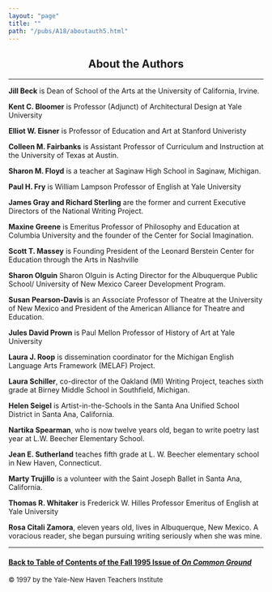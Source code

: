 ```yaml
---
layout: "page"
title: ""
path: "/pubs/A18/aboutauth5.html"
---
```

<main>
<center><h2>About the Authors
</h2></center>
<hr/>
<b>Jill Beck</b> is Dean of School of the Arts at the University of
California, Irvine.
<p>
<b>Kent C. Bloomer</b> is Professor (Adjunct) of Architectural Design at
Yale University
</p><p>
<b>Elliot W. Eisner</b> is Professor of Education and Art at Stanford
Univeristy
</p><p>
<b>Colleen M. Fairbanks</b> is Assistant Professor of Curriculum and
Instruction at the University of Texas at Austin.
</p><p>
<b> Sharon M. Floyd</b> is a teacher at Saginaw High School in Saginaw,
Michigan.
</p><p>
<b>Paul H. Fry</b> is William Lampson Professor of English at Yale
University
</p><p>
<b> James Gray and Richard Sterling</b> are the former and current
Executive Directors of the National Writing Project.
</p><p>
<b>Maxine Greene</b> is Emeritus Professor of Philosophy and Education at
Columbia University and the founder of the Center for Social Imagination.
</p><p>
<b>Scott T. Massey</b> is Founding President of the Leonard Berstein
Center
for Education through the Arts in Nashville
</p><p>
<b>Sharon Olguin</b> Sharon Olguin is Acting Director for the Albuquerque
Public School/ University of New Mexico Career Development Program.
</p><p>
<b>Susan Pearson-Davis </b> is an Associate Professor of Theatre at the
University of New Mexico and President of the American Alliance for
Theatre and Education.
</p><p>
<b>Jules David Prown</b> is Paul Mellon Professor of History of Art at
Yale University
</p><p>
<b>Laura J. Roop</b> is dissemination coordinator for the Michigan English
Language Arts Framework (MELAF) Project. 
</p><p>
<b> Laura Schiller</b>, co-director of
the Oakland (MI) Writing Project, teaches sixth grade at Birney Middle
School in Southfield, Michigan.
</p><p>
<b>Helen Seigel</b> is Artist-in-the-Schools in the Santa Ana Unified
School District in Santa Ana, California.
</p><p>
<b> Nartika Spearman</b>, who is now twelve years old, began to write
poetry last year at L.W. Beecher Elementary School.
</p><p>
<b>Jean E. Sutherland</b> teaches fifth grade at L. W. Beecher elementary
school in New Haven, Connecticut.
</p><p>
<b>Marty Trujillo</b> is a volunteer with the Saint Joseph Ballet in Santa
Ana, California.
</p><p> 
<b>Thomas R. Whitaker</b> is Frederick W. Hilles Professor Emeritus of
English at Yale University
</p><p>
<b>Rosa Citali Zamora</b>, eleven years old, lives in Albuquerque, New
Mexico. A voracious reader, she began pursuing writing seriously when she
was mine. 
</p><hr/>
<h4><a href=".\">Back to
Table of Contents of the Fall 1995 Issue of <i>On Common
Ground</i></a>
</h4>
<font size="-1">© 1997 by the Yale-New Haven Teachers Institute
</font></main>